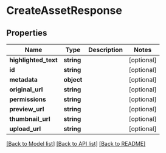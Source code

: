 # CreateAssetResponse

## Properties
Name | Type | Description | Notes
------------ | ------------- | ------------- | -------------
**highlighted_text** | **string** |  | [optional] 
**id** | **string** |  | [optional] 
**metadata** | **object** |  | [optional] 
**original_url** | **string** |  | [optional] 
**permissions** | **string** |  | [optional] 
**preview_url** | **string** |  | [optional] 
**thumbnail_url** | **string** |  | [optional] 
**upload_url** | **string** |  | [optional] 

[[Back to Model list]](../README.md#documentation-for-models) [[Back to API list]](../README.md#documentation-for-api-endpoints) [[Back to README]](../README.md)


